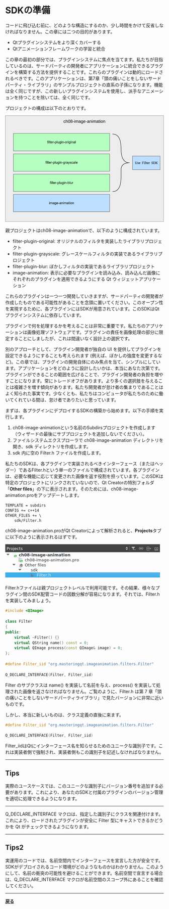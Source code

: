 # SDKの準備

コードに飛び込む前に、どのような構造にするのか、少し時間をかけて反省しなければなりません。この章には二つの目的があります。

* Qtプラグインシステムをより深くカバーする
* Qtアニメーションフレームワークの学習と統合

この章の最初の部分では、プラグインシステムに焦点を当てます。私たちが目指しているのは、サードパーティの開発者にアプリケーションに統合できるプラグインを構築する方法を提供することです。これらのプラグインは動的にロードされるべきです。このアプリケーションは、第7章「頭の痛いことをしないサードパーティ・ライブラリ」のサンプルプロジェクトの直系の子孫になります。機能は全く同じですが、この新しいプラグインシステムを使用し、派手なアニメーションを持つことを除いては、全く同じです。

プロジェクトの構成は以下のとおりです。

![image](img/1.png)

親プロジェクトはch08-image-animationで、以下のように構成されています。

* filter-plugin-original: オリジナルのフィルタを実装したライブラリプロジェクト
* filter-plugin-grayscale: グレースケールフィルタの実装であるライブラリプロジェクト
* filter-plugin-blur: ぼかしフィルタの実装であるライブラリプロジェクト
* image-animation: 表示に必要なプラグインを読み込み、読み込んだ画像にそれぞれのプラグインを適用できるようにする Qt ウィジェットアプリケーション

これらのプラグインは一つ一つ開発していきますが、サードパーティの開発者が作成したものである可能性があることを念頭に置いてください。このオープン性を実現するために、各プラグインにはSDKが用意されています。このSDKはQtプラグインシステムに依存しています。

プラグインで何を処理するかを考えることは非常に重要です。私たちのアプリケーションは画像処理ソフトウェアです。プラグインの責任を画像処理の部分に限定することにしましたが、これは間違いなく設計上の選択です。

別のアプローチとして、プラグイン開発者が独自の UI を提供してプラグインを設定できるようにすることも考えられます (例えば、ぼかしの強度を変更するなど)。この章では、プラグインの開発自体にのみ焦点を当て、シンプルにしています。アプリケーションをどのように設計したいかは、本当にあなた次第です。プラグインができることの範囲を広げることで、プラグイン開発者の負担を増やすことになります。常にトレードオフがあります。より多くの選択肢を与えることは複雑さを増す傾向があります。私たち開発者が怠け者の集まりであることはよく知られた事実です。少なくとも、私たちはコンピュータが私たちのために働いてくれている間は、怠け者でありたいと思っています。

まずは、各プラグインにデプロイするSDKの構築から始めます。以下の手順を実行します。

1. ch08-image-animationという名前のSubdirsプロジェクトを作成します（ウィザードの最後にサブプロジェクトを追加しないでください）。
2. ファイルシステムエクスプローラで ch08-image-animation ディレクトリを開き、sdk ディレクトリを作成します。
3. sdk 内に空の Filter.h ファイルを作成します。

私たちのSDKは、各プラグインで実装されるべきインターフェース（またはヘッダー）であるFilter.hという単一のファイルで構成されています。各プラグインは、必要な機能に応じて変更された画像を返す役割を担っています。このSDKは特定のプロジェクトにリンクされていないので、Qt Creatorの特別フォルダ「**Other files**」の下に表示されます。そのためには、ch08-image-animation.proをアップデートします。

```QMake
TEMPLATE = subdirs
CONFIG += c++14
OTHER_FILES += \
    sdk/Filter.h
```

ch08-image-animation.proがQt Creatorによって解析されると、**Projects**タブに以下のように表示されるはずです。

![image](img/2.png)

Filter.hファイルは親プロジェクトレベルで利用可能です。その結果、様々なプラグイン間のSDK配管コードの因数分解が容易になります。それでは、Filter.hを実装してみましょう。

```C++
#include <QImage>

class Filter
{
public:
    virtual ~Filter() {}
    virtual QString name() const = 0;
    virtual QImage process(const QImage& image) = 0;
};

#define Filter_iid "org.masteringqt.imageanimation.filters.Filter"

Q_DECLARE_INTERFACE(Filter, Filter_iid)
```

Filter のサブクラスは name() を実装して名前を与え、process() を実装して処理された画像を返さなければなりません。ご覧のように、Filter.h は第 7 章「頭の痛いことをしないサードパーティライブラリ」で見たバージョンに非常に近いものです。

しかし、本当に新しいものは、クラス定義の直後に来ます。

```C++
#define Filter_iid "org.masteringqt.imageanimation.filters.Filter"

Q_DECLARE_INTERFACE(Filter, Filter_iid)
```

Filter_iidはQtにインターフェース名を知らせるためのユニークな識別子です。これは実装者側で強制され、実装者側もこの識別子を記述しなければなりません。

***

## Tips

実際のユースケースでは、このユニークな識別子にバージョン番号を追加する必要があります。これにより、あなたのSDKと付属のプラグインのバージョン管理を適切に処理できるようになります。

***

Q_DECLARE_INTERFACE マクロは、指定した識別子にクラスを関連付けます。これにより、ロードされたプラグインが安全に Filter 型にキャストできるかどうかを Qt がチェックできるようになります。

***

## Tips2

実運用のコードでは、名前空間内でインターフェースを宣言した方が安全です。SDKがデプロイされるコード環境がどのようなものかはわかりません。このようにして、名前の衝突の可能性を避けることができます。名前空間で宣言する場合は、Q_DECLARE_INTERFACE マクロが名前空間のスコープ外にあることを確認してください。

***

**[戻る](../index.html)**
